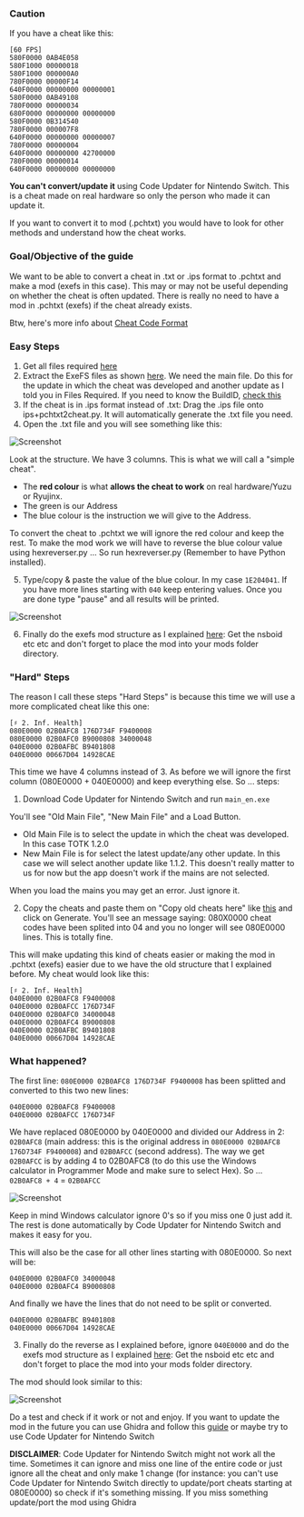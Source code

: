 ### Caution

If you have a cheat like this:

```
[60 FPS]
580F0000 0AB4E058
580F1000 00000018
580F1000 000000A0
780F0000 00000F14
640F0000 00000000 00000001
580F0000 0AB49108
780F0000 00000034
680F0000 00000000 00000000
580F0000 0B314540
780F0000 000007F8
640F0000 00000000 00000007
780F0000 00000004
640F0000 00000000 42700000
780F0000 00000014
640F0000 00000000 00000000
```

**You can't convert/update it** using Code Updater for Nintendo Switch. This is a cheat made on real hardware so only the person who made it can update it.

If you want to convert it to mod (.pchtxt) you would have to look for other methods and understand how the cheat works.

### Goal/Objective of the guide

We want to be able to convert a cheat in .txt or .ips format to .pchtxt and make a mod (exefs in this case). This may or may not be useful depending on whether the cheat is often updated. There is really no need to have a mod in .pchtxt (exefs) if the cheat already exists.

Btw, here's more info about [Cheat Code Format](https://github.com/Atmosphere-NX/Atmosphere/blob/master/docs/features/cheats.md#cheat-code-format)

### Easy Steps

1. Get all files required [here](https://github.com/StevensND/ghidra-port-mods-guide/tree/main/Code%20Updater%20for%20Nintendo%20Switch/Cheat%20to%20.pchtxt/Files%20Required)
2. Extract the ExeFS files as shown [here](https://youtu.be/d1XWoEgAgrU?t=78). We need the main file. Do this for the update in which the cheat was developed and another update as I told you in Files Required. If you need to know the BuildID, [check this](https://github.com/StevensND/ghidra-port-mods-guide/blob/main/Ghidra/RyujinxSteps.md)
3. If the cheat is in .ips format instead of .txt: Drag the .ips file onto ips+pchtxt2cheat.py. It will automatically generate the .txt file you need.
4. Open the .txt file and you will see something like this:

![Screenshot](https://i.gyazo.com/9a290620fa370743b05b6547f944b39d.png)

Look at the structure. We have 3 columns. This is what we will call a "simple cheat".

- The **red colour** is what **allows the cheat to work** on real hardware/Yuzu or Ryujinx.
- The green is our Address
- The blue colour is the instruction we will give to the Address.

To convert the cheat to .pchtxt we will ignore the red colour and keep the rest. To make the mod work we will have to reverse the blue colour value using hexreverser.py ... So run hexreverser.py (Remember to have Python installed).

5. Type/copy & paste the value of the blue colour. In my case `1E204041`. If you have more lines starting with `040` keep entering values. Once you are done type "pause" and all results will be printed.

![Screenshot](https://i.gyazo.com/3b60ed2bb2206eaf0691e239e6ca8c15.png)

6. Finally do the exefs mod structure as I explained [here](https://github.com/StevensND/ghidra-port-mods-guide/blob/main/Ghidra/GhidraFinalSteps.md): Get the nsboid etc etc and don't forget to place the mod into your mods folder directory.

### "Hard" Steps

The reason I call these steps "Hard Steps" is because this time we will use a more complicated cheat like this one:


```
[♯ 2. Inf. Health]
080E0000 02B0AFC8 176D734F F9400008
080E0000 02B0AFC0 B9000808 34000048
040E0000 02B0AFBC B9401808
040E0000 00667D04 14928CAE
```
This time we have 4 columns instead of 3. As before we will ignore the first column (080E0000 + 040E0000) and keep everything else. So ... steps:

1. Download Code Updater for Nintendo Switch and run `main_en.exe`

You'll see "Old Main File", "New Main File" and a Load Button. 

- Old Main File is to select the update in which the cheat was developed. In this case TOTK 1.2.0
- New Main File is for select the latest update/any other update. In this case we will select another update like 1.1.2. This doesn't really matter to us for now but the app doesn't work if the mains are not selected.

When you load the mains you may get an error. Just ignore it.

2. Copy the cheats and paste them on "Copy old cheats here" like [this](https://i.gyazo.com/c20919fddb36453ce7816459cf6d58c6.png) and click on Generate. You'll see an message saying: 080X0000 cheat codes have been splited into 04 and you no longer will see 080E0000 lines. This is totally fine.
   
 This will make updating this kind of cheats easier or making the mod in .pchtxt (exefs) easier due to we have the old structure that I explained before. My cheat would look like this:

 ```
[♯ 2. Inf. Health]
040E0000 02B0AFC8 F9400008
040E0000 02B0AFCC 176D734F
040E0000 02B0AFC0 34000048
040E0000 02B0AFC4 B9000808
040E0000 02B0AFBC B9401808
040E0000 00667D04 14928CAE
```
### What happened?

The first line: `080E0000 02B0AFC8 176D734F F9400008` has been splitted and converted to this two new lines: 
 
 ```
040E0000 02B0AFC8 F9400008
040E0000 02B0AFCC 176D734F
 ```

We have replaced 080E0000 by 040E0000 and divided our Address in 2: `02B0AFC8` (main address: this is the original address in `080E0000 02B0AFC8 176D734F F9400008`) and `02B0AFCC` (second address). The way we get `02B0AFCC` is by adding 4 to 02B0AFC8 (to do this use the Windows calculator in Programmer Mode and make sure to select Hex). So ... `02B0AFC8 + 4` = `02B0AFCC`

![Screenshot](https://i.gyazo.com/c937db3bbfbc61a5e556fa734111da76.png)

Keep in mind Windows calculator ignore 0's so if you miss one 0 just add it. The rest is done automatically by Code Updater for Nintendo Switch and makes it easy for you.

This will also be the case for all other lines starting with 080E0000. So next will be:

```
040E0000 02B0AFC0 34000048
040E0000 02B0AFC4 B9000808
```
And finally we have the lines that do not need to be split or converted.

```
040E0000 02B0AFBC B9401808
040E0000 00667D04 14928CAE
```


3. Finally do the reverse as I explained before, ignore `040E0000` and do the exefs mod structure as I explained [here](https://github.com/StevensND/ghidra-port-mods-guide/blob/main/Ghidra/GhidraFinalSteps.md): Get the nsboid etc etc and don't forget to place the mod into your mods folder directory.

The mod should look similar to this:

![Screenshot](https://i.gyazo.com/b913ca68d725b4e2ea219520dc08c55b.png)

Do a test and check if it work or not and enjoy. If you want to update the mod in the future you can use Ghidra and follow this [guide](https://github.com/StevensND/ghidra-port-mods-guide/blob/main/Ghidra/RyujinxSteps.md) or maybe try to use Code Updater for Nintendo Switch

**DISCLAIMER**: Code Updater for Nintendo Switch might not work all the time. Sometimes it can ignore and miss one line of the entire code or just ignore all the cheat and only make 1 change (for instance: you can't use Code Updater for Nintendo Switch directly to update/port cheats starting at 080E0000) so check if it's something missing. If you miss something update/port the mod using Ghidra